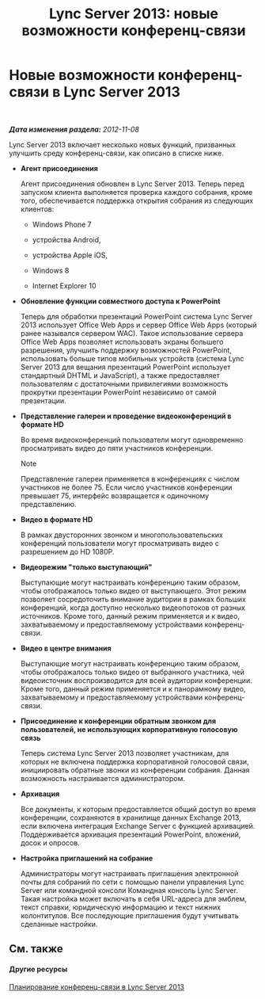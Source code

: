 ﻿---
title: 'Lync Server 2013: новые возможности конференц-связи'
TOCTitle: Новые возможности конференц-связи
ms:assetid: feeb81e8-1424-408c-a440-886aa0fb133c
ms:mtpsurl: https://technet.microsoft.com/ru-ru/library/Gg413085(v=OCS.15)
ms:contentKeyID: 49311781
ms.date: 05/19/2016
mtps_version: v=OCS.15
ms.translationtype: HT
---

# Новые возможности конференц-связи в Lync Server 2013

 

_**Дата изменения раздела:** 2012-11-08_

Lync Server 2013 включает несколько новых функций, призванных улучшить среду конференц-связи, как описано в списке ниже.

  - **Агент присоединения**
    
    Агент присоединения обновлен в Lync Server 2013. Теперь перед запуском клиента выполняется проверка каждого собрания, кроме того, обеспечивается поддержка открытия собрания из следующих клиентов:
    
      - Windows Phone 7
    
      - устройства Android,
    
      - устройства Apple iOS,
    
      - Windows 8
    
      - Internet Explorer 10

  - **Обновление функции совместного доступа к PowerPoint**
    
    Теперь для обработки презентаций PowerPoint система Lync Server 2013 использует Office Web Apps и сервер Office Web Apps (который ранее назывался сервером WAC). Такое использование сервера Office Web Apps позволяет использовать экраны большего разрешения, улучшить поддержку возможностей PowerPoint, использовать больше типов мобильных устройств (система Lync Server 2013 для вещания презентаций PowerPoint использует стандартный DHTML и JavaScript), а также предоставляет пользователям с достаточными привилегиями возможность прокрутки презентации PowerPoint независимо от самой презентации.

  - **Представление галереи и проведение видеоконференций в формате HD**
    
    Во время видеоконференций пользователи могут одновременно просматривать видео до пяти участников конференции.
    
    > [!NOTE]  
    > Представление галереи применяется в конференциях с числом участников не более 75. Если число участников конференции превышает 75, интерфейс возвращается к одиночному представлению.

  - **Видео в формате HD**
    
    В рамках двусторонних звонком и многопользовательских конференций пользователи могут просматривать видео с разрешением до HD 1080P.

  - **Видеорежим "только выступающий"**
    
    Выступающие могут настраивать конференцию таким образом, чтобы отображалось только видео от выступающего. Этот режим позволяет сосредоточить внимание аудитории в рамках больших конференций, когда доступно несколько видеопотоков от разных источников. Кроме того, данный режим применяется и к видео, захватываемому и предоставляемому устройствами конференц-связи.

  - **Видео в центре внимания**
    
    Выступающие могут настраивать конференцию таким образом, чтобы отображалось только видео от выбранного участника, чей видеоисточник воспроизводится для всей аудитории конференции. Кроме того, данный режим применяется и к панорамному видео, захватываемому и предоставляемому устройствами конференц-связи.

  - **Присоединение к конференции обратным звонком для пользователей, не использующих корпоративную голосовую связь**
    
    Теперь система Lync Server 2013 позволяет участникам, для которых не включена поддержка корпоративной голосовой связи, инициировать обратные звонки из конференции собрания. Данная возможность настраивается администратором.

  - **Архивация**
    
    Все документы, к которым предоставляется общий доступ во время конференции, сохраняются в хранилище данных Exchange 2013, если включена интеграция Exchange Server с функцией архивацией. Поддерживается архивация презентаций PowerPoint, вложений, досок и опросов.

  - **Настройка приглашений на собрание**
    
    Администраторы могут настраивать приглашения электронной почты для собраний по сети с помощью панели управления Lync Server или командной консоли Командная консоль Lync Server. Такая настройка может включать в себя URL-адреса для эмблем, текст справки, юридическую информацию и текст нижних колонтитулов. Все последующие приглашения будут учитывать сделанные настройки.

## См. также

#### Другие ресурсы

[Планирование конференц-связи в Lync Server 2013](lync-server-2013-planning-for-conferencing.md)

